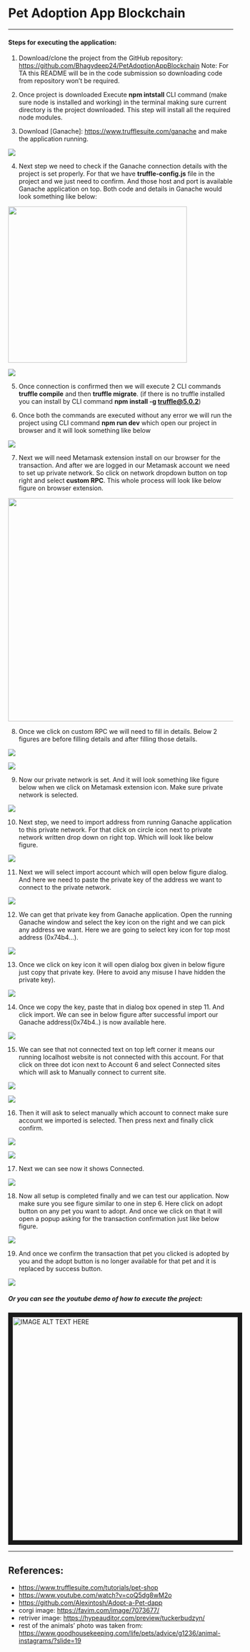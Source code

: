 # Pet Adoption App Blockchain

---

#### Steps for executing the application:

1. Download/clone the project from the GitHub repository: https://github.com/Bhagydeep24/PetAdoptionAppBlockchain
Note: For TA this README will be in the code submission so downloading code from repository won’t be required.

2. Once project is downloaded Execute <b>npm intstall</b> CLI command (make sure node is installed and working) in the terminal making sure current directory is the project downloaded. This step will install all the required node modules.

3. Download [Ganache]: https://www.trufflesuite.com/ganache and make the application running.

![](ss/ganache.png)

4. Next step we need to check if the Ganache connection details with the project is set properly. For that we have <b>truffle-config.js</b> file in the project and we just need to confirm. And those host and port is available Ganache application on top. Both code and details in Ganache would look something like below:

<img src="https://github.com/Bhagydeep24/PetAdoptionAppBlockchain/blob/master/ss/truffle-config.png" width="400" height="350">

![](ss/connection_details.png)

5. Once connection is confirmed then we will execute 2 CLI commands <b>truffle compile</b> and then <b>truffle migrate</b>. (if there is no truffle installed you can install by CLI command <b>npm install -g truffle@5.0.2</b>)

6. Once both the commands are executed without any error we will run the project using CLI command <b>npm run dev</b> which open our project in browser and it will look something like below

![](ss/thumbnail.png)

7.  Next we will need Metamask extension install on our browser for the transaction. And after we are logged in our Metamask account we need to set up private network. So click on network dropdown button on top right and select <b>custom RPC</b>. This whole process will look like below figure on browser extension.

<img src="https://github.com/Bhagydeep24/PetAdoptionAppBlockchain/blob/master/ss/customRPC.png" width="600" height="500">

8. Once we click on custom RPC we will need to fill in details. Below 2 figures are before filling details and after filling those details.

![](ss/before_details.png)

![](ss/after_details.png)

9. Now our private network is set. And it will look something like figure below when we click on Metamask extension icon. Make sure private network is selected.

![](ss/connect1.png)

10. Next step, we need to import address from running Ganache application to this private network. For that click on circle icon next to private network written drop down on right top. Which will look like below figure.

![](ss/connect2.png)

11. Next we will select import account which will open below figure dialog. And here we need to paste the private key of the address we want to connect to the private network.

![](ss/connect3.png)

12. We can get that private key from Ganache application. Open the running Ganache window and select the key icon on the right and we can pick any address we want. Here we are going to select key icon for top most address (0x74b4…).

![](ss/connect4.png)

13. Once we click on key icon it will open dialog box given in below figure just copy that private key. (Here to avoid any misuse I have hidden the private key).

![](ss/connect5.png)

14. Once we copy the key, paste that in dialog box opened in step 11. And click import. We can see in below figure after successful import our Ganache address(0x74b4..) is now available here.

![](ss/connect6.png)

15.  We can see that not connected text on top left corner it means our running localhost website is not connected with this account. For that click on three dot icon next to Account 6 and select Connected sites which will ask to Manually connect to current site. 

![](ss/connect7.png)

![](ss/connect8.png)

16. Then it will ask to select manually which account to connect make sure account we imported is selected. Then press next and finally click confirm.

![](ss/connect9.png)

![](ss/connect10.png)

17. Next we can see now it shows Connected.

![](ss/connect11.png)

18. Now all setup is completed finally and we can test our application. Now make sure you see figure similar to one in step 6. Here click on adopt button on any pet you want to adopt. And once we click on that it will open a popup asking for the transaction confirmation just like below figure.

![](ss/connect12.png)

19. And once we confirm the transaction that pet you clicked is adopted by you and the adopt button is no longer available for that pet and it is replaced by success button.

![](ss/connect13.png)

##### Or you can see the youtube demo of how to execute the project:

<a href="https://www.youtube.com/watch?v=UY-DFtYRFgM&feature=youtu.be" target="_blank"><img src="ss/thumbnail.png" alt="IMAGE ALT TEXT HERE" width="800" height="500" border="10" /></a>

___

## References:

* https://www.trufflesuite.com/tutorials/pet-shop
* https://www.youtube.com/watch?v=coQ5dg8wM2o
* https://github.com/Alexintosh/Adopt-a-Pet-dapp
* corgi image: https://favim.com/image/7073677/
* retriver image: https://hypeauditor.com/preview/tuckerbudzyn/ 
* rest of the animals’ photo was taken from: https://www.goodhousekeeping.com/life/pets/advice/g1236/animal-instagrams/?slide=19

